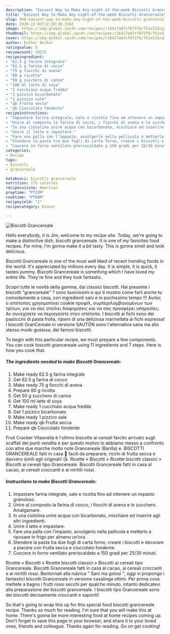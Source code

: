 ```yaml
---
description: "Easiest Way to Make Any-night-of-the-week Biscotti Grancereale"
title: "Easiest Way to Make Any-night-of-the-week Biscotti Grancereale"
slug: 948-easiest-way-to-make-any-night-of-the-week-biscotti-grancereale
date: 2020-12-03T12:20:30.338Z
image: https://img-global.cpcdn.com/recipes/c16417a87cf072f6/751x532cq70/biscotti-grancereale-recipe-main-photo.jpg
thumbnail: https://img-global.cpcdn.com/recipes/c16417a87cf072f6/751x532cq70/biscotti-grancereale-recipe-main-photo.jpg
cover: https://img-global.cpcdn.com/recipes/c16417a87cf072f6/751x532cq70/biscotti-grancereale-recipe-main-photo.jpg
author: Esther Becker
ratingvalue: 5
reviewcount: 19215
recipeingredient:
- "62.5 g farina integrale"
- "62.5 g farina di cocco"
- "75 g fiocchi di avena"
- "80 g ricotta"
- "50 g zucchero di canna"
- "100 ml latte di soya"
- "1 cucchiaio acqua fredda"
- "1 pizzico bicarbonato"
- "1 pizzico sale"
- "qb Frutta secca"
- "qb Cioccolato fondente"
recipeinstructions:
- "Impastare farina integrale, sale e ricotta fino ad ottenere un impasto granuloso."
- "Unire al composto la farina di cocco, i fiocchi di avena e lo zucchero. Amalgamare."
- "In una ciotolina unire acqua con bicarbonato, mischiare ed inserire agli altri ingredienti."
- "Unire il latte e impastare."
- "Fare una palla con l’impasto, avvolgerlo nella pellicola e metterlo a riposare in frigo per almeno un’ora."
- "Stendere la pasta tra due fogli di carta forno, creare i biscotti e decorare a piacere con frutta secca e cioccolato fondente."
- "Cuocere in forno ventilato preriscaldato a 150 gradi per 25/30 minuti."
categories:
- Recipe
tags:
- biscotti
- grancereale

katakunci: biscotti grancereale 
nutrition: 175 calories
recipecuisine: American
preptime: "PT22M"
cooktime: "PT60M"
recipeyield: "1"
recipecategory: Dinner

---
```



![Biscotti Grancereale](https://img-global.cpcdn.com/recipes/c16417a87cf072f6/751x532cq70/biscotti-grancereale-recipe-main-photo.jpg)

Hello everybody, it is Jim, welcome to my recipe site. Today, we're going to make a distinctive dish, biscotti grancereale. It is one of my favorites food recipes. For mine, I'm gonna make it a bit tasty. This is gonna smell and look delicious.

Biscotti Grancereale is one of the most well liked of recent trending foods in the world. It's appreciated by millions every day. It is simple, it is quick, it tastes yummy. Biscotti Grancereale is something which I have loved my entire life. They're fine and they look fantastic.

Scopri tutte le novità della gamma, dai classici biscotti. Hai presente i biscotti &#34;grancereale&#34; ? sono buonissimi e qui ti mostro come farli anche tu comodamente a casa, con ingredienti sani e in pochissimo tempo !!! Αυτός ο ιστότοπος χρησιμοποιεί cookie προφίλ, συμπεριλαμβανομένων των τρίτων, για να σας στείλει διαφημίσεις και να σας προσφέρει υπηρεσίες. Αν συνεχίσετε να περιηγείστε στον ιστότοπο. I biscotti ai fichi sono dei pasticcini di pasta frolla, ripieni di una deliziosa marmellata ai fichi espressa! I biscotti GranCereale in versione SAUTÓN sono l&#39;alternativa sana ma allo stesso modo gustosa, dei famosi biscotti.


To begin with this particular recipe, we must prepare a few components. You can cook biscotti grancereale using 11 ingredients and 7 steps. Here is how you cook that.

<!--inarticleads1-->

##### The ingredients needed to make Biscotti Grancereale:

1. Make ready 62.5 g farina integrale
1. Get 62.5 g farina di cocco
1. Make ready 75 g fiocchi di avena
1. Prepare 80 g ricotta
1. Get 50 g zucchero di canna
1. Get 100 ml latte di soya
1. Make ready 1 cucchiaio acqua fredda
1. Get 1 pizzico bicarbonato
1. Make ready 1 pizzico sale
1. Make ready qb Frutta secca
1. Prepare qb Cioccolato fondente


Fruit Cracker Vitasnella è l&#39;ultimo biscotto ai cereali farcito arrivato sugli scaffali dei punti vendita e per questo motivo lo abbiamo messo a confronto con altre due marche molto note Grancereale (Barilla) e. BISCOTTI GRANCEREALE fatti in casa 🍪 facili da preparare, ricchi di frutta secca e davvero simili agli originali! 😘. Ricette » Biscotti » Ricette biscotti classici » Biscotti ai cereali tipo Grancereale. Biscotti Grancereale fatti in casa al cacao, ai cereali croccanti e ai mirtilli rossi. 

<!--inarticleads2-->

##### Instructions to make Biscotti Grancereale:

1. Impastare farina integrale, sale e ricotta fino ad ottenere un impasto granuloso.
1. Unire al composto la farina di cocco, i fiocchi di avena e lo zucchero. Amalgamare.
1. In una ciotolina unire acqua con bicarbonato, mischiare ed inserire agli altri ingredienti.
1. Unire il latte e impastare.
1. Fare una palla con l’impasto, avvolgerlo nella pellicola e metterlo a riposare in frigo per almeno un’ora.
1. Stendere la pasta tra due fogli di carta forno, creare i biscotti e decorare a piacere con frutta secca e cioccolato fondente.
1. Cuocere in forno ventilato preriscaldato a 150 gradi per 25/30 minuti.


Ricette » Biscotti » Ricette biscotti classici » Biscotti ai cereali tipo Grancereale. Biscotti Grancereale fatti in casa al cacao, ai cereali croccanti e ai mirtilli rossi. Bentornati alla rubrica &#34; Sani ma golosi &#34;, oggi vi propongo i fantastici biscotti Grancereale in versione casalinga ottimi. Per prima cosa mettete a bagno i frutti rossi secchi per qualche minuto, intanto dedicatevi alla preparazione dei biscotti grancereale. I biscotti tipo Grancereale sono dei biscotti decisamente croccanti e saporiti! 

So that's going to wrap this up for this special food biscotti grancereale recipe. Thanks so much for reading. I'm sure that you will make this at home. There's gonna be more interesting food at home recipes coming up. Don't forget to save this page in your browser, and share it to your loved ones, friends and colleague. Thanks again for reading. Go on get cooking!
